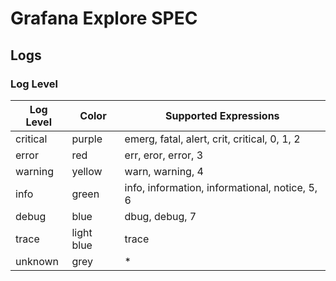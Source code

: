 # Grafana Explore SPEC

## Logs

### Log Level

| Log Level | Color | Supported Expressions |
|-----------|-------|----------------------|
| critical | purple | emerg, fatal, alert, crit, critical, 0, 1, 2 |
| error | red | err, eror, error, 3 |
| warning | yellow | warn, warning, 4 |
| info | green | info, information, informational, notice, 5, 6 |
| debug | blue | dbug, debug, 7 |
| trace | light blue | trace |
| unknown | grey | * |
